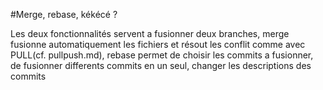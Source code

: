 #Merge, rebase, kékécé ?

Les deux fonctionnalités servent a fusionner deux branches, merge fusionne automatiquement les fichiers et résout les conflit comme avec PULL(cf. pullpush.md), rebase permet de choisir les commits a fusionner, de fusionner differents commits en un seul, changer les descriptions des commits
